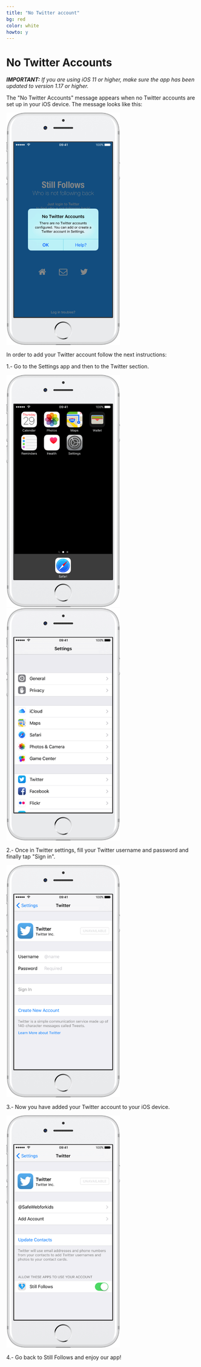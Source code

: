 ```yaml
---
title: "No Twitter account"
bg: red
color: white
howto: y
---
```


# No Twitter Accounts

**_IMPORTANT:_** *If you are using iOS 11 or higher, make sure the app has been updated to version 1.17 or higher.*

The "No Twitter Accounts" message appears when no Twitter accounts are set up in your iOS device. The message looks like this:

<img src="/img/howto/how-to-login-s5_framed.png" alt="" title="" width="300" />

In order to add your Twitter account follow the next instructions: 

1.- Go to the Settings app and then to the Twitter section.

<img src="/img/howto/how-to-login-s0_framed.png" alt="" title="" width="300" />

<img src="/img/howto/how-to-login-s0B_framed.png" alt="" title="" width="300" />

2.- Once in Twitter settings, fill your Twitter username and password and finally tap "Sign in".

<img src="/img/howto/how-to-login-s4_framed.png" alt="" title="" width="300" />

3.- Now you have added your Twitter account to your iOS device. 

<img src="/img/howto/how-to-login-s1_framed.png" alt="" title="" width="300" />

4.- Go back to Still Follows and enjoy our app!